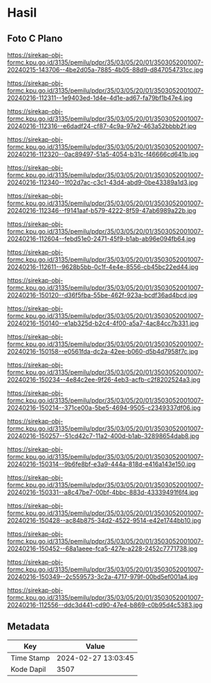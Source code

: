 # Hasil

## Foto C Plano

https://sirekap-obj-formc.kpu.go.id/3135/pemilu/pdpr/35/03/05/20/01/3503052001007-20240215-143706--4be2d05a-7885-4b05-88d9-d847054731cc.jpg

https://sirekap-obj-formc.kpu.go.id/3135/pemilu/pdpr/35/03/05/20/01/3503052001007-20240216-112311--1e9403ed-1d4e-4d1e-ad67-fa79bf1b47e4.jpg

https://sirekap-obj-formc.kpu.go.id/3135/pemilu/pdpr/35/03/05/20/01/3503052001007-20240216-112316--e6dadf24-cf87-4c9a-97e2-463a52bbbb2f.jpg

https://sirekap-obj-formc.kpu.go.id/3135/pemilu/pdpr/35/03/05/20/01/3503052001007-20240216-112320--0ac89497-51a5-4054-b31c-f46666cd641b.jpg

https://sirekap-obj-formc.kpu.go.id/3135/pemilu/pdpr/35/03/05/20/01/3503052001007-20240216-112340--1f02d7ac-c3c1-43d4-abd9-0be43389a1d3.jpg

https://sirekap-obj-formc.kpu.go.id/3135/pemilu/pdpr/35/03/05/20/01/3503052001007-20240216-112346--f9141aaf-b579-4222-8f59-47ab6989a22b.jpg

https://sirekap-obj-formc.kpu.go.id/3135/pemilu/pdpr/35/03/05/20/01/3503052001007-20240216-112604--febd51e0-2471-45f9-b1ab-ab96e094fb64.jpg

https://sirekap-obj-formc.kpu.go.id/3135/pemilu/pdpr/35/03/05/20/01/3503052001007-20240216-112611--9628b5bb-0c1f-4e4e-8556-cb45bc22ed44.jpg

https://sirekap-obj-formc.kpu.go.id/3135/pemilu/pdpr/35/03/05/20/01/3503052001007-20240216-150120--d36f5fba-55be-462f-923a-bcdf36ad4bcd.jpg

https://sirekap-obj-formc.kpu.go.id/3135/pemilu/pdpr/35/03/05/20/01/3503052001007-20240216-150140--e1ab325d-b2c4-4f00-a5a7-4ac84cc7b331.jpg

https://sirekap-obj-formc.kpu.go.id/3135/pemilu/pdpr/35/03/05/20/01/3503052001007-20240216-150158--e0561fda-dc2a-42ee-b060-d5b4d7958f7c.jpg

https://sirekap-obj-formc.kpu.go.id/3135/pemilu/pdpr/35/03/05/20/01/3503052001007-20240216-150234--4e84c2ee-9f26-4eb3-acfb-c2f8202524a3.jpg

https://sirekap-obj-formc.kpu.go.id/3135/pemilu/pdpr/35/03/05/20/01/3503052001007-20240216-150214--371ce00a-5be5-4694-9505-c2349337df06.jpg

https://sirekap-obj-formc.kpu.go.id/3135/pemilu/pdpr/35/03/05/20/01/3503052001007-20240216-150257--51cd42c7-11a2-400d-b1ab-32898654dab8.jpg

https://sirekap-obj-formc.kpu.go.id/3135/pemilu/pdpr/35/03/05/20/01/3503052001007-20240216-150314--9b6fe8bf-e3a9-444a-818d-e416a143e150.jpg

https://sirekap-obj-formc.kpu.go.id/3135/pemilu/pdpr/35/03/05/20/01/3503052001007-20240216-150331--a8c47be7-00bf-4bbc-883d-43339491f6f4.jpg

https://sirekap-obj-formc.kpu.go.id/3135/pemilu/pdpr/35/03/05/20/01/3503052001007-20240216-150428--ac84b875-34d2-4522-9514-e42e1744bb10.jpg

https://sirekap-obj-formc.kpu.go.id/3135/pemilu/pdpr/35/03/05/20/01/3503052001007-20240216-150452--68a1aeee-fca5-427e-a228-2452c7771738.jpg

https://sirekap-obj-formc.kpu.go.id/3135/pemilu/pdpr/35/03/05/20/01/3503052001007-20240216-150349--2c559573-3c2a-4717-979f-00bd5ef001a4.jpg

https://sirekap-obj-formc.kpu.go.id/3135/pemilu/pdpr/35/03/05/20/01/3503052001007-20240216-112556--ddc3d441-cd90-47e4-b869-c0b95d4c5383.jpg


## Metadata

| Key        | Value               |
| ---------- | ------------------- |
| Time Stamp | 2024-02-27 13:03:45 |
| Kode Dapil | 3507                |



